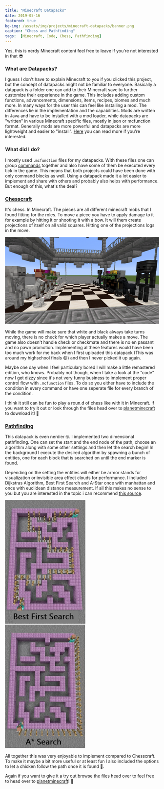 ```yaml
---
title: "Minecraft Datapacks"
date: 2019-05-16
featured: true
bg-img: /assets/img/projects/minecraft-datapacks/banner.png
caption: "Chess and Pathfinding"
tags:  [Minecraft, Code, Chess, Pathfinding]
---
```


Yes, this is nerdy Minecraft content feel free to leave if you're not interested in that 😎

### What are Datapacks?
I guess I don't have to explain Minecraft to you if you clicked this project, but the concept of datapacks might not be familiar to everyone.
Basically a datapack is a folder one can add to their Minecraft save to further customize their experience in the game.
This includes adding custom functions, advancements, dimensions, items, recipes, biomes and much more.
In many ways for the user this can feel like installing a mod. The differences lie in the implementation and the capabilities.
Mods are written in Java and have to be installed with a mod loader, while datapacks are "written" in various Minecraft specific files, mostly in json or mcfunction format.
Generally mods are more powerful and datapacks are  more lightweight and easier to "install".
[Here](https://minecraft.fandom.com/wiki/Data_pack) you can read more if you're interested.

### What did I do?
I mostly used `.mcfunction` files for my datapacks. With these files one can group [commands](https://minecraft.fandom.com/wiki/Commands) together and also have some of them be executed every tick in the game.
This means that both projects could have been done with only command blocks as well. 
Using a datapack made it a lot easier to implement and share with others and probably also helps with performance.
But enough of this, what's the deal?

### [Chesscraft](https://www.planetminecraft.com/data-pack/chesscraft-chess-in-minecraft/)

It's chess. In Minecraft.
The pieces are all different minecraft mobs that I found fitting for the roles. 
To move a piece you have to apply damage to it for example by hitting it or shooting it with a bow.
It will them create projections of itself on all valid squares. Hitting one of the projections logs in the move.

![Chess in Minecraft](/assets/img/projects/minecraft_datapacks/chesscraft.png)

While the game will make sure that white and black always take turns moving, there is no check for which player actually makes a move.
The game also doesn't handle check or checkmate and there is no en passant and no pawn promotion.
Implementing al these features would have been too much work for me back when I first uploaded this datapack (This was around my highschool finals 😧) and then I never picked it up again.

Maybe one day when I feel particulary bored I will make a little remastered edition, who knows.
Probably not though, when I take a look at the "code" now I get dizzy since it's not very funny business to implement proper control flow with `.mcfunction` files.
To do so you either have to include the condition in every command or have one seperate file for every branch of the condition.

I think it still can be fun to play a roun.d of chess like with it in Minecraft.
If you want to try it out or look through the files head over to [planetminecraft](https://www.planetminecraft.com/data-pack/chesscraft-chess-in-minecraft/) to download it! 💚

### [Pathfinding](https://www.planetminecraft.com/data-pack/pathfinding-4547841/)

This datapack is even nerdier 🤓.
I implemented two dimensional pathfinding. One can set the start and the end node of the path, choose an algorithm along with some other settings and then let the search begin!
In the background I execute the desired algorithm by spawning a bunch of entities, one for each block that is searched on until the end marker is found.

Depending on the setting the entities will either be armor stands for visualization or invisible area effect clouds for performance. 
I included Dijkstras Algorithm, Best First Search and A-Star once with manhattan and once with euclidean distance measurement. 
If all this makes no sense to you but you are interested in the topic i can recommend [this source](https://clementmihailescu.github.io/Pathfinding-Visualizer/).

![Pathfinding in Minecraft: Best First](/assets/img/projects/minecraft_datapacks/pathfinding_best_first.png) ![Pathfinding in Minecraft: A*](/assets/img/projects/minecraft_datapacks/pathfinding_a_star.png)

All together this was very enjoyable to implement compared to Chesscraft.
To make it maybe a bit more useful or at least fun I also included the options to let a chicken follow the path once it is found 🐔.

Again if you want to give it a try out browse the files head over to feel free to head over to [planetminecraft](https://www.planetminecraft.com/data-pack/pathfinding-4547841/)! 💚
